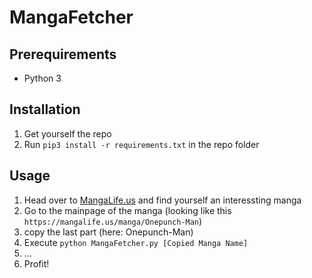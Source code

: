 # MangaFetcher

## Prerequirements
- Python 3

## Installation
1. Get yourself the repo
2. Run ``pip3 install -r requirements.txt`` in the repo folder

## Usage
1. Head over to [MangaLife.us](https://mangalife.us/) and find yourself an interessting manga
2. Go to the mainpage of the manga (looking like this ``https://mangalife.us/manga/Onepunch-Man``)
3. copy the last part (here: Onepunch-Man)
4. Execute ``python MangaFetcher.py [Copied Manga Name]``
5. ...
6. Profit!
